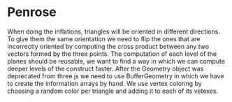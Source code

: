 # Penrose

When doing the inflations, triangles will be oriented in different directions. To give them the same orientation we need to flip the ones that are incorrectly oriented by computing the cross product between any two vectors formed by the three points. The computation of each level of the planes should be reusable, we want to find a way in which we can compute deeper levels of the construct faster. After the Geometry object was deprecated from three.js we need to use BufferGeometry in which we have to create the information arrays by hand. We use vertex coloring by choosing a random color per triangle and adding it to each of its vetexes.
